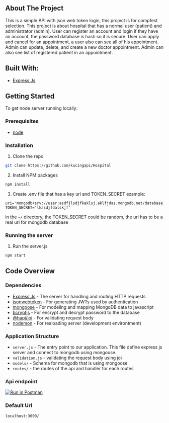 ## About The Project
This is a simple API with json web token login, this project is for compfest selection. This project is about hospital that has a normal user (patient) and administrator (admin). User can register an account and login if they have an account, the password database is hash so it is secure. User can apply and cancel for an appointment, a user also can see all of his appointment. Admin can update, delete, and create a new doctor appointment. Admin can also see list of registered patient in an appointment.


## Built With:  
* [Express Js](https://expressjs.com)

## Getting Started
To get node server running locally:
### Prerequisites  
* [node](https://nodejs.org/en/download/)

### Installation
1. Clone the repo
```sh
git clone https://github.com/kucingapi/Hospital   
```
2. Install NPM packages
```sh
npm install
```
3. Create .env file that has a key uri and TOKEN_SECRET example:
```
uri='mongodb+srv://user:asdfjlsdjfkaklsj.aklfjdas.mongodb.net/database?'
TOKEN_SECRET='lkasdjfdalskjf'
```
   in the `~/` directory, the TOKEN_SECRET could be random, the uri has to be a real uri for mongodb database

### Running the server
1. Run the server.js
```sh
npm start
```

## Code Overview
### Dependencies
* [Express Js](https://expressjs.com) - The server for handling and routing HTTP requests
* [jsonwebtoken](https://github.com/auth0/node-jsonwebtoken) - For generating JWTs used by authentication
* [mongoose](https://moongosejs.com) - For modeling and mapping MongoDB data to javascript 
* [bcryptjs](https://github.com/dcodeIO/bcrypt.js) - For encrypt and decrypt password to the database
* [@hapi/joi](https://github.com/sideway/joi) - For validating request body
* [nodemon](https://nodemon.io/) - For realoading server (development environtment)

### Application Structure
* `server.js` - The entry point to our application. This file define express js server and connect to mongodb using mongoose.
* `validation.js` - validating the request body using joi 
* `models/` - Schema for mongodb that is using mongoose
* `routes/` - the routes of the api and handler for each routes
### Api endpoint
[![Run in Postman](https://run.pstmn.io/button.svg)](https://app.getpostman.com/run-collection/cf70c5dbc5fcf086b37f?action=collection%2Fimport)
### Default Url
`localhost:3000/`
